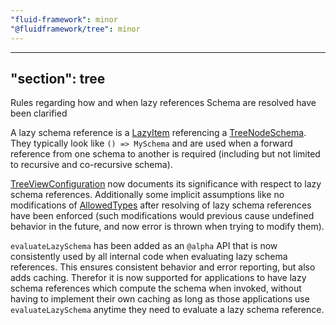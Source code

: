 ```yaml
---
"fluid-framework": minor
"@fluidframework/tree": minor
---
```

---
"section": tree
---

Rules regarding how and when lazy references Schema are resolved have been clarified

A lazy schema reference is a [LazyItem](https://fluidframework.com/docs/api/fluid-framework/lazyitem-typealias) referencing a [TreeNodeSchema](https://fluidframework.com/docs/api/fluid-framework/treenodeschema-typealias).
They typically look like `() => MySchema` and are used when a forward reference from one schema to another is required (including but not limited to recursive and co-recursive schema).

[TreeViewConfiguration](https://fluidframework.com/docs/api/fluid-framework/treeviewconfiguration-class#_constructor_-constructor) now documents its significance with respect to lazy schema references.
Additionally some implicit assumptions like no modifications of [AllowedTypes](https://fluidframework.com/docs/api/fluid-framework/allowedtypes-typealias)
after resolving of lazy schema references have been enforced (such modifications would previous cause undefined behavior in the future, and now error is thrown when trying to modify them).

`evaluateLazySchema` has been added as an `@alpha` API that is now consistently used by all internal code when evaluating lazy schema references.
This ensures consistent behavior and error reporting, but also adds caching.
Therefor it is now supported for applications to have lazy schema references which compute the schema when invoked,
without having to implement their own caching as long as those applications use `evaluateLazySchema` anytime they need to evaluate a lazy schema reference.
